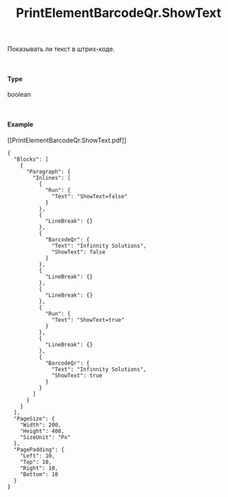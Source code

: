 ﻿---
layout: default
title: PrintElementBarcodeQr.ShowText
position: 0
categories: 
tags: 
---

Показывать ли текст в штрих-коде.

   

#### Type

boolean

   

#### Example

[[PrintElementBarcodeQr.ShowText.pdf]]  


```
{
  "Blocks": [
    {
      "Paragraph": {
        "Inlines": [
          {
            "Run": {
              "Text": "ShowText=false"
            }
          },
          {
            "LineBreak": {}
          },
          {
            "BarcodeQr": {
              "Text": "Infinnity Solutions",
              "ShowText": false
            }
          },
          {
            "LineBreak": {}
          },
          {
            "LineBreak": {}
          },
          {
            "Run": {
              "Text": "ShowText=true"
            }
          },
          {
            "LineBreak": {}
          },
          {
            "BarcodeQr": {
              "Text": "Infinnity Solutions",
              "ShowText": true
            }
          }
        ]
      }
    }
  ],
  "PageSize": {
    "Width": 200,
    "Height": 400,
    "SizeUnit": "Px"
  },
  "PagePadding": {
    "Left": 10,
    "Top": 10,
    "Right": 10,
    "Bottom": 10
  }
}
```

  


  


